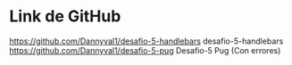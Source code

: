 # Link de GitHub
https://github.com/Dannyval1/desafio-5-handlebars desafio-5-handlebars <br>
https://github.com/Dannyval1/desafio-5-pug Desafio-5 Pug (Con errores)
